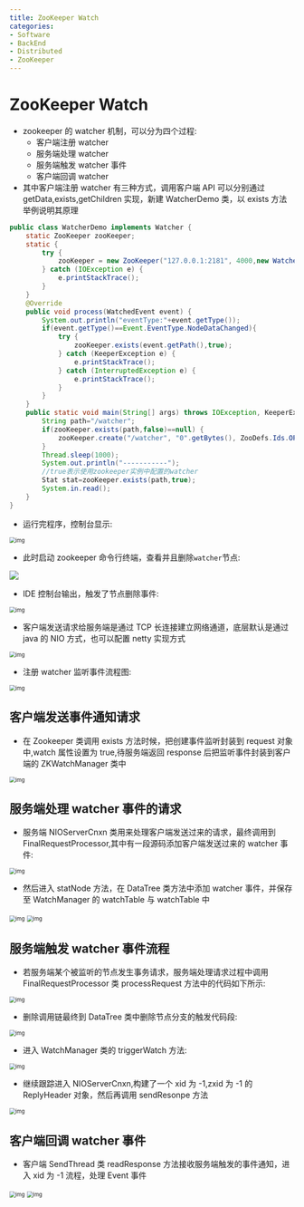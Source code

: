 ```yaml
---
title: ZooKeeper Watch
categories:
- Software
- BackEnd
- Distributed
- ZooKeeper
---
```

# ZooKeeper Watch

- zookeeper 的 watcher 机制，可以分为四个过程:
    - 客户端注册 watcher
    - 服务端处理 watcher
    - 服务端触发 watcher 事件
    - 客户端回调 watcher
- 其中客户端注册 watcher 有三种方式，调用客户端 API 可以分别通过 getData,exists,getChildren 实现，新建 WatcherDemo 类，以 exists 方法举例说明其原理

```java
public class WatcherDemo implements Watcher {
    static ZooKeeper zooKeeper;
    static {
        try {
            zooKeeper = new ZooKeeper("127.0.0.1:2181", 4000,new WatcherDemo());
        } catch (IOException e) {
            e.printStackTrace();
        }
    }
    @Override
    public void process(WatchedEvent event) {
        System.out.println("eventType:"+event.getType());
        if(event.getType()==Event.EventType.NodeDataChanged){
            try {
                zooKeeper.exists(event.getPath(),true);
            } catch (KeeperException e) {
                e.printStackTrace();
            } catch (InterruptedException e) {
                e.printStackTrace();
            }
        }
    }
    public static void main(String[] args) throws IOException, KeeperException, InterruptedException {
        String path="/watcher";
        if(zooKeeper.exists(path,false)==null) {
            zooKeeper.create("/watcher", "0".getBytes(), ZooDefs.Ids.OPEN_ACL_UNSAFE, CreateMode.PERSISTENT);
        }
        Thread.sleep(1000);
        System.out.println("-----------");
        //true表示使用zookeeper实例中配置的watcher
        Stat stat=zooKeeper.exists(path,true);
        System.in.read();
    }
}
```

- 运行完程序，控制台显示:

<img src="https://raw.githubusercontent.com/LuShan123888/Files/main/Pictures/20210615092811.png" alt="img" style="zoom: 67%;" />

- 此时启动 zookeeper 命令行终端，查看并且删除`watcher`节点:

![](https://raw.githubusercontent.com/LuShan123888/Files/main/Pictures/20210615092813.png)

- IDE 控制台输出，触发了节点删除事件:

<img src="https://raw.githubusercontent.com/LuShan123888/Files/main/Pictures/20210615092820.png" alt="img" style="zoom:67%;" />

- 客户端发送请求给服务端是通过 TCP 长连接建立网络通道，底层默认是通过 java 的 NIO 方式，也可以配置 netty 实现方式

<img src="https://raw.githubusercontent.com/LuShan123888/Files/main/Pictures/20210615092855.png" alt="img" style="zoom:67%;" />

- 注册 watcher 监听事件流程图:

<img src="https://raw.githubusercontent.com/LuShan123888/Files/main/Pictures/20210615092902.png" alt="img" style="zoom:67%;" />

## 客户端发送事件通知请求

- 在 Zookeeper 类调用 exists 方法时候，把创建事件监听封装到 request 对象中,watch 属性设置为 true,待服务端返回 response 后把监听事件封装到客户端的 ZKWatchManager 类中

<img src="https://raw.githubusercontent.com/LuShan123888/Files/main/Pictures/20210615093143.png" alt="img" style="zoom:67%;" />

## 服务端处理 watcher 事件的请求

- 服务端 NIOServerCnxn 类用来处理客户端发送过来的请求，最终调用到 FinalRequestProcessor,其中有一段源码添加客户端发送过来的 watcher 事件:

<img src="https://raw.githubusercontent.com/LuShan123888/Files/main/Pictures/20210615093226.png" alt="img" style="zoom:67%;" />

- 然后进入 statNode 方法，在 DataTree 类方法中添加 watcher 事件，并保存至 WatchManager 的 watchTable 与 watchTable 中

<img src="https://raw.githubusercontent.com/LuShan123888/Files/main/Pictures/20210615093240.png" alt="img" style="zoom:67%;" />

<img src="https://raw.githubusercontent.com/LuShan123888/Files/main/Pictures/20210615093244.png" alt="img" style="zoom:67%;" />

## 服务端触发 watcher 事件流程

- 若服务端某个被监听的节点发生事务请求，服务端处理请求过程中调用 FinalRequestProcessor 类 processRequest 方法中的代码如下所示:

<img src="https://raw.githubusercontent.com/LuShan123888/Files/main/Pictures/20210615093348.png" alt="img" style="zoom:67%;" />

- 删除调用链最终到 DataTree 类中删除节点分支的触发代码段:

<img src="https://raw.githubusercontent.com/LuShan123888/Files/main/Pictures/20210615093403.png" alt="img" style="zoom:67%;" />

- 进入 WatchManager 类的 triggerWatch 方法:

<img src="https://raw.githubusercontent.com/LuShan123888/Files/main/Pictures/20210615093411.png" alt="img" style="zoom:67%;" />

- 继续跟踪进入 NIOServerCnxn,构建了一个 xid 为 -1,zxid 为 -1 的 ReplyHeader 对象，然后再调用 sendResonpe 方法

<img src="https://raw.githubusercontent.com/LuShan123888/Files/main/Pictures/20210615093425.png" alt="img" style="zoom:67%;" />

## 客户端回调 watcher 事件

- 客户端 SendThread 类 readResponse 方法接收服务端触发的事件通知，进入 xid 为 -1 流程，处理 Event 事件

<img src="https://raw.githubusercontent.com/LuShan123888/Files/main/Pictures/20210615093500.png" alt="img" style="zoom:67%;" />

<img src="https://raw.githubusercontent.com/LuShan123888/Files/main/Pictures/20210615093502.png" alt="img" style="zoom:67%;" />